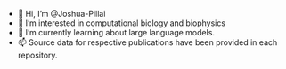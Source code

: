 - 👋 Hi, I’m @Joshua-Pillai
- 🔭 I’m interested in computational biology and biophysics
- 🌱 I’m currently learning about large language models.
- 📫 Source data for respective publications have been provided in each repository.

